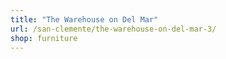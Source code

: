 ```yaml
---
title: "The Warehouse on Del Mar"
url: /san-clemente/the-warehouse-on-del-mar-3/
shop: furniture
---
```

